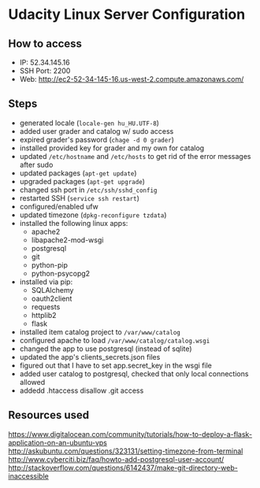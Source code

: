 # Udacity Linux Server Configuration

## How to access
- IP: 52.34.145.16
- SSH Port: 2200
- Web: http://ec2-52-34-145-16.us-west-2.compute.amazonaws.com/

## Steps
- generated locale (`locale-gen hu_HU.UTF-8`)
- added user grader and catalog w/ sudo access
- expired grader's password (`chage -d 0 grader`)
- installed provided key for grader and my own for catalog
- updated `/etc/hostname` and `/etc/hosts` to get rid of the error messages after sudo
- updated packages (`apt-get update`)
- upgraded packages (`apt-get upgrade`)
- changed ssh port in `/etc/ssh/sshd_config`
- restarted SSH (`service ssh restart`)
- configured/enabled ufw
- updated timezone (`dpkg-reconfigure tzdata`)
- installed the following linux apps:
  - apache2
  - libapache2-mod-wsgi
  - postgresql
  - git
  - python-pip
  - python-psycopg2
- installed via pip:
  - SQLAlchemy
  - oauth2client
  - requests
  - httplib2
  - flask
- installed item catalog project to `/var/www/catalog`
- configured apache to load `/var/www/catalog/catalog.wsgi`
- changed the app to use postgresql (instead of sqlite)
- updated the app's clients_secrets.json files
- figured out that I have to set app.secret_key in the wsgi file
- added user catalog to postgresql, checked that only local connections allowed
- addedd .htaccess disallow .git access

## Resources used
https://www.digitalocean.com/community/tutorials/how-to-deploy-a-flask-application-on-an-ubuntu-vps
http://askubuntu.com/questions/323131/setting-timezone-from-terminal
http://www.cyberciti.biz/faq/howto-add-postgresql-user-account/
http://stackoverflow.com/questions/6142437/make-git-directory-web-inaccessible
